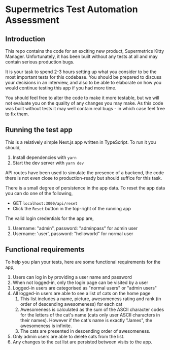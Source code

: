 # Supermetrics Test Automation Assessment

## Introduction

This repo contains the code for an exciting new product, Supermetrics Kitty Manager. Unfortunately, it has been built without any tests at all and may contain serious production bugs.

It is your task to spend 2-3 hours setting up what you consider to be the most important tests for this codebase. You should be prepared to discuss your decisions in an interview, and also to be able to elaborate on how you would continue testing this app if you had more time.

You should feel free to alter the code to make it more testable, but we will not evaluate you on the quality of any changes you may make. As this code was built without tests it may well contain real bugs - in which case feel free to fix them.

## Running the test app

This is a relatively simple Next.js app written in TypeScript. To run it you should,

1. Install dependencies with `yarn`
2. Start the dev server with `yarn dev`

API routes have been used to simulate the presence of a backend, the code there is not even close to production-ready but should suffice for this task.

There is a small degree of persistence in the app data. To reset the app data you can do one of the following,

-   GET `localhost:3000/api/reset`
-   Click the `Reset` button in the top-right of the running app

The valid login credentials for the app are,

1. Username: "admin", password: "adminpass" for admin user
2. Username: 'user', password: "helloworld" for normal user

## Functional requirements

To help you plan your tests, here are some functional requirements for the app,

1.  Users can log in by providing a user name and password
2.  When not logged-in, only the login page can be visited by a user
3.  Logged-in users are categorised as "normal users" or "admin users"
4.  All logged-in users are able to see a list of cats on the home page
    1. This list includes a name, picture, awesomeness rating and rank (in order of descending awesomeness) for each cat
    2. Awesomeness is calculated as the sum of the ASCII character codes for the letters of the cat's name (cats only user ASCII characters in their names). However if the cat's name is exactly "James", the awesomeness is infinite.
    3. The cats are presented in descending order of awesomeness.
5.  Only admin users are able to delete cats from the list.
6.  Any changes to the cat list are persisted between visits to the app.
